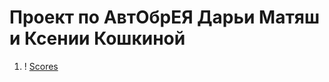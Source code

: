 # Проект по АвтОбрЕЯ Дарьи Матяш и Ксении Кошкиной
1. ! [Scores](https://github.com/kseniakoshkina/nlp-project/blob/main/2021-12-27%2016.58.53.jpg)
